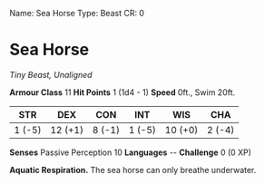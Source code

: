 Name: Sea Horse
Type: Beast
CR: 0

# Sea Horse
_Tiny Beast, Unaligned_

**Armour Class** 11
**Hit Points** 1 (1d4 - 1)
**Speed** 0ft., Swim 20ft.

| STR     | DEX     | CON     | INT     | WIS     | CHA     |
|---------|---------|---------|---------|---------|---------|
| 1 (-5)  | 12 (+1) | 8 (-1)  | 1 (-5)  | 10 (+0) | 2 (-4)  |

**Senses** Passive Perception 10
**Languages** --
**Challenge** 0 (0 XP)

**Aquatic Respiration.** The sea horse can only breathe underwater.